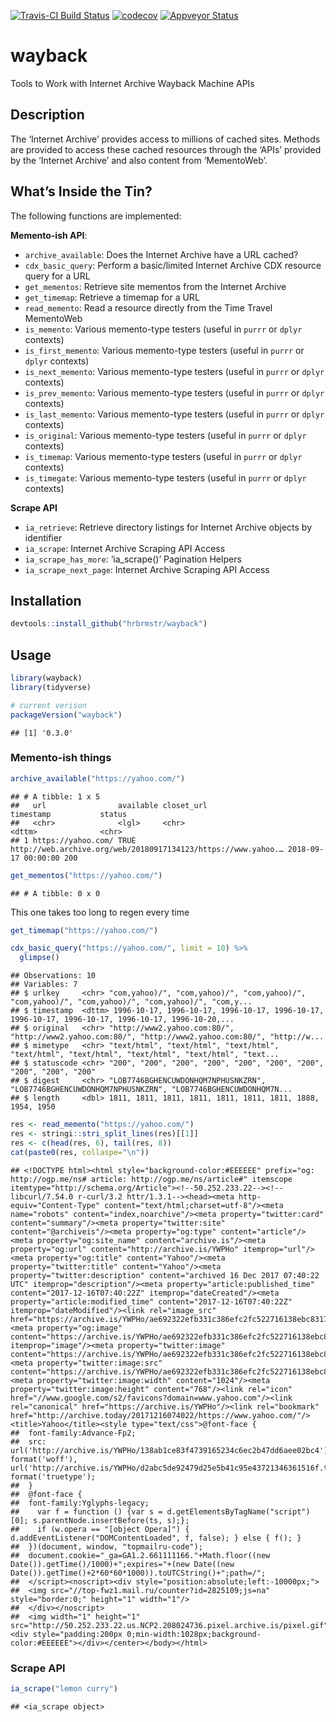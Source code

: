 
[![Travis-CI Build
Status](https://travis-ci.org/hrbrmstr/wayback.svg?branch=master)](https://travis-ci.org/hrbrmstr/wayback)
[![codecov](https://codecov.io/gh/hrbrmstr/wayback/branch/master/graph/badge.svg)](https://codecov.io/gh/hrbrmstr/wayback)
[![Appveyor
Status](https://ci.appveyor.com/api/projects/status/w9rwdf8a16t0amht/branch/master?svg=true)](https://ci.appveyor.com/project/hrbrmstr/wayback/branch/master)

# wayback

Tools to Work with Internet Archive Wayback Machine APIs

## Description

The ‘Internet Archive’ provides access to millions of cached sites.
Methods are provided to access these cached resources through the ‘APIs’
provided by the ‘Internet Archive’ and also content from ‘MementoWeb’.

## What’s Inside the Tin?

The following functions are implemented:

**Memento-ish API**:

  - `archive_available`: Does the Internet Archive have a URL cached?
  - `cdx_basic_query`: Perform a basic/limited Internet Archive CDX
    resource query for a URL
  - `get_mementos`: Retrieve site mementos from the Internet Archive
  - `get_timemap`: Retrieve a timemap for a URL
  - `read_memento`: Read a resource directly from the Time Travel
    MementoWeb
  - `is_memento`: Various memento-type testers (useful in `purrr` or
    `dplyr` contexts)
  - `is_first_memento`: Various memento-type testers (useful in `purrr`
    or `dplyr` contexts)
  - `is_next_memento`: Various memento-type testers (useful in `purrr`
    or `dplyr` contexts)
  - `is_prev_memento`: Various memento-type testers (useful in `purrr`
    or `dplyr` contexts)
  - `is_last_memento`: Various memento-type testers (useful in `purrr`
    or `dplyr` contexts)
  - `is_original`: Various memento-type testers (useful in `purrr` or
    `dplyr` contexts)
  - `is_timemap`: Various memento-type testers (useful in `purrr` or
    `dplyr` contexts)
  - `is_timegate`: Various memento-type testers (useful in `purrr` or
    `dplyr` contexts)

**Scrape API**

  - `ia_retrieve`: Retrieve directory listings for Internet Archive objects by identifier
  - `ia_scrape`: Internet Archive Scraping API Access
  - `ia_scrape_has_more`: ‘ia\_scrape()’ Pagination Helpers
  - `ia_scrape_next_page`: Internet Archive Scraping API Access

## Installation

``` r
devtools::install_github("hrbrmstr/wayback")
```

## Usage

``` r
library(wayback)
library(tidyverse)

# current verison
packageVersion("wayback")
```

    ## [1] '0.3.0'

### Memento-ish things

``` r
archive_available("https://yahoo.com/")
```

    ## # A tibble: 1 x 5
    ##   url                available closet_url                                                    timestamp           status
    ##   <chr>              <lgl>     <chr>                                                         <dttm>              <chr> 
    ## 1 https://yahoo.com/ TRUE      http://web.archive.org/web/20180917134123/https://www.yahoo.… 2018-09-17 00:00:00 200

``` r
get_mementos("https://yahoo.com/")
```

    ## # A tibble: 0 x 0

This one takes too long to regen every time

``` r
get_timemap("https://yahoo.com/")
```

``` r
cdx_basic_query("https://yahoo.com/", limit = 10) %>% 
  glimpse()
```

    ## Observations: 10
    ## Variables: 7
    ## $ urlkey     <chr> "com,yahoo)/", "com,yahoo)/", "com,yahoo)/", "com,yahoo)/", "com,yahoo)/", "com,yahoo)/", "com,y...
    ## $ timestamp  <dttm> 1996-10-17, 1996-10-17, 1996-10-17, 1996-10-17, 1996-10-17, 1996-10-17, 1996-10-17, 1996-10-20,...
    ## $ original   <chr> "http://www2.yahoo.com:80/", "http://www2.yahoo.com:80/", "http://www2.yahoo.com:80/", "http://w...
    ## $ mimetype   <chr> "text/html", "text/html", "text/html", "text/html", "text/html", "text/html", "text/html", "text...
    ## $ statuscode <chr> "200", "200", "200", "200", "200", "200", "200", "200", "200", "200"
    ## $ digest     <chr> "LOB7746BGHENCUWDONHQM7NPHUSNKZRN", "LOB7746BGHENCUWDONHQM7NPHUSNKZRN", "LOB7746BGHENCUWDONHQM7N...
    ## $ length     <dbl> 1811, 1811, 1811, 1811, 1811, 1811, 1811, 1888, 1954, 1950

``` r
res <- read_memento("https://yahoo.com/")
res <- stringi::stri_split_lines(res)[[1]]
res <- c(head(res, 6), tail(res, 8))
cat(paste0(res, collaspe="\n"))
```

    ## <!DOCTYPE html><html style="background-color:#EEEEEE" prefix="og: http://ogp.me/ns# article: http://ogp.me/ns/article#" itemscope itemtype="http://schema.org/Article"><!--50.252.233.22--><!--libcurl/7.54.0 r-curl/3.2 httr/1.3.1--><head><meta http-equiv="Content-Type" content="text/html;charset=utf-8"/><meta name="robots" content="index,noarchive"/><meta property="twitter:card" content="summary"/><meta property="twitter:site" content="@archiveis"/><meta property="og:type" content="article"/><meta property="og:site_name" content="archive.is"/><meta property="og:url" content="http://archive.is/YWPHo" itemprop="url"/><meta property="og:title" content="Yahoo"/><meta property="twitter:title" content="Yahoo"/><meta property="twitter:description" content="archived 16 Dec 2017 07:40:22 UTC" itemprop="description"/><meta property="article:published_time" content="2017-12-16T07:40:22Z" itemprop="dateCreated"/><meta property="article:modified_time" content="2017-12-16T07:40:22Z" itemprop="dateModified"/><link rel="image_src" href="https://archive.is/YWPHo/ae692322efb331c386efc2fc522716138ebc8317/scr.png"/><meta property="og:image" content="https://archive.is/YWPHo/ae692322efb331c386efc2fc522716138ebc8317/scr.png" itemprop="image"/><meta property="twitter:image" content="https://archive.is/YWPHo/ae692322efb331c386efc2fc522716138ebc8317/scr.png"/><meta property="twitter:image:src" content="https://archive.is/YWPHo/ae692322efb331c386efc2fc522716138ebc8317/scr.png"/><meta property="twitter:image:width" content="1024"/><meta property="twitter:image:height" content="768"/><link rel="icon" href="//www.google.com/s2/favicons?domain=www.yahoo.com"/><link rel="canonical" href="https://archive.is/YWPHo"/><link rel="bookmark" href="http://archive.today/20171216074022/https://www.yahoo.com/"/><title>Yahoo</title><style type="text/css">@font-face {
    ##  font-family:Advance-Fp2;
    ##  src: url('http://archive.is/YWPHo/138ab1ce83f4739165234c6ec2b47dd6aee02bc4') format('woff'), url('http://archive.is/YWPHo/d2abc5de92479d25e5b41c95e43721346361516f.ttf') format('truetype');
    ##  }
    ##  @font-face {
    ##  font-family:Yglyphs-legacy;
    ##    var f = function () {var s = d.getElementsByTagName("script")[0]; s.parentNode.insertBefore(ts, s);};
    ##    if (w.opera == "[object Opera]") { d.addEventListener("DOMContentLoaded", f, false); } else { f(); }
    ##  })(document, window, "topmailru-code");
    ##  document.cookie="_ga=GA1.2.661111166."+Math.floor((new Date()).getTime()/1000)+";expires="+(new Date((new Date()).getTime()+2*60*60*1000)).toUTCString()+";path=/";
    ##  </script><noscript><div style="position:absolute;left:-10000px;">
    ##  <img src="//top-fwz1.mail.ru/counter?id=2825109;js=na" style="border:0;" height="1" width="1"/>
    ##  </div></noscript>
    ##  <img width="1" height="1" src="http://50.252.233.22.us.NCP2.208024736.pixel.archive.is/pixel.gif"/><div style="padding:200px 0;min-width:1028px;background-color:#EEEEEE"></div></center></body></html>

### Scrape API

``` r
ia_scrape("lemon curry")
```

    ## <ia_scrape object>
